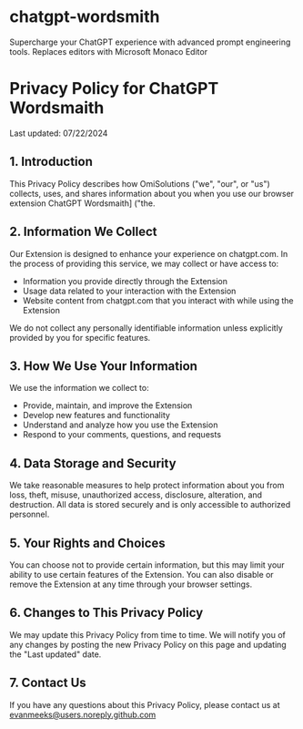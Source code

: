 # chatgpt-wordsmith
Supercharge your ChatGPT experience with advanced prompt engineering tools. Replaces editors with Microsoft Monaco Editor

# Privacy Policy for ChatGPT Wordsmaith
Last updated: 07/22/2024

## 1. Introduction

This Privacy Policy describes how OmiSolutions ("we", "our", or "us") collects, uses, and shares information about you when you use our browser extension ChatGPT Wordsmaith] ("the.

## 2. Information We Collect

Our Extension is designed to enhance your experience on chatgpt.com. In the process of providing this service, we may collect or have access to:

- Information you provide directly through the Extension
- Usage data related to your interaction with the Extension
- Website content from chatgpt.com that you interact with while using the Extension

We do not collect any personally identifiable information unless explicitly provided by you for specific features.

## 3. How We Use Your Information

We use the information we collect to:

- Provide, maintain, and improve the Extension
- Develop new features and functionality
- Understand and analyze how you use the Extension
- Respond to your comments, questions, and requests

## 4. Data Storage and Security

We take reasonable measures to help protect information about you from loss, theft, misuse, unauthorized access, disclosure, alteration, and destruction. All data is stored securely and is only accessible to authorized personnel.

## 5. Your Rights and Choices

You can choose not to provide certain information, but this may limit your ability to use certain features of the Extension. You can also disable or remove the Extension at any time through your browser settings.

## 6. Changes to This Privacy Policy

We may update this Privacy Policy from time to time. We will notify you of any changes by posting the new Privacy Policy on this page and updating the "Last updated" date.

## 7. Contact Us

If you have any questions about this Privacy Policy, please contact us at evanmeeks@users.noreply.github.com

